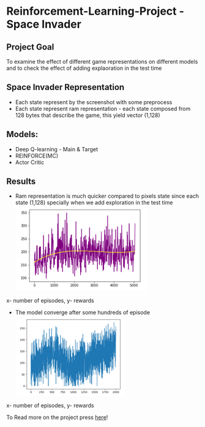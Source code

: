 # Reinforcement-Learning-Project - Space Invader

## Project Goal
To examine the effect of different game representations on different models and to check the effect of adding explaoration in the test time

## Space  Invader Representation
 - Each state represent by the screenshot with some preprocess
 - Each state represent ram representation - each state composed from 128 bytes that describe the game, this yield vector (1,128)

## Models:
 - Deep Q-learning - Main & Target
 - REINFORCE(MC)
 - Actor Critic

## Results
 - Ram representation is much quicker compared to pixels state since each state (1,128) specially when we add exploration in the test time
   ![exploration-test-time.PNG](Results/exploration-test-time.PNG)

x- number of episodes, y- rewards 

 - The model converge after some hundreds of episode   
   ![](Results/ram-reprsentation.png)


x- number of episodes, y- rewards
   
To Read more on the project press [here](https://docs.google.com/presentation/d/10AqDZIxma_S2JroKJRLLqhP9dijU-_V-Q8RoQvU_Eus/edit#slide=id.g12ef171e761_0_5)! 
